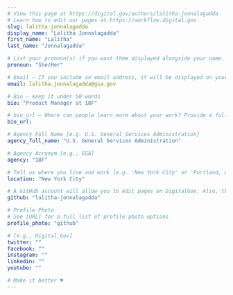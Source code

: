 ```yaml
---
# View this page at https://digital.gov/authors/lalitha-jonnalagadda
# Learn how to edit our pages at https://workflow.digital.gov
slug: lalitha-jonnalagadda
display_name: "Lalitha Jonnalagadda"
first_name: "Lalitha"
last_name: "Jonnalagadda"

# List your pronoun(s) if you want them displayed alongside your name. If blank, we'll use just your name. Learn more http://mypronouns.org
pronoun: "She/Her"

# Email — If you include an email address, it will be displayed on your profile page
email: lalitha.jonnalagadda@gsa.gov

# Bio — keep it under 50 words
bio: "Product Manager at 18F"

# bio_url — Where can people learn more about your work? Provide a full URL [e.g. 'https://www.example.gov/']
bio_url:

# Agency Full Name [e.g. U.S. General Services Administration]
agency_full_name: "U.S. General Services Administration"

# Agency Acronym [e.g., GSA]
agency: "18F"

# Tell us where you live and work [e.g. 'New York City' or 'Portland, OR']
location: "New York City"

# A GitHub account will allow you to edit pages on DigitalGov. Also, the image used in your GitHub account can be used to populate your digital.gov profile photo. Learn more about getting a Github account at [URL]
github: "lalitha-jonnalagadda"

# Profile Photo
# See [URL] for a full list of profile photo options
profile_photo: "github"

# [e.g., Digital_Gov]
twitter: ""
facebook: ""
instagram: ""
linkedin: ""
youtube: ""

# Make it better ♥
---
```

